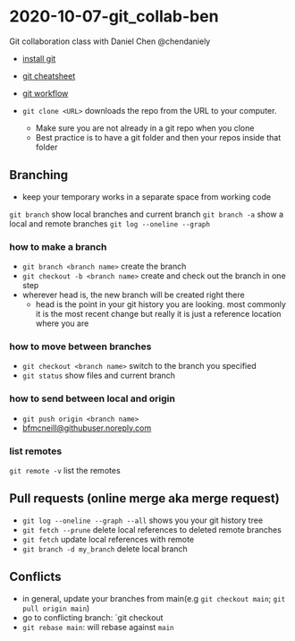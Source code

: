 # 2020-10-07-git_collab-ben

Git collaboration class with Daniel Chen @chendaniely

- [install git](https://carpentries.github.io/workshop-template/#git)
- [git cheatsheet](http://swcarpentry.github.io/git-novice/reference)
- [git workflow](https://chendaniely.github.io/training_ds_r/help-faq.html)

- `git clone <URL>` downloads the repo from the URL to your computer.  
  - Make sure you are not already in a git repo when you clone
  - Best practice is to have a git folder and then your repos inside that folder

## Branching

- keep your temporary works in a separate space from working code

`git branch` show local branches and current branch
`git branch -a` show a local and remote branches
`git log --oneline --graph`

### how to make a branch

- `git branch <branch name>` create the branch
- `git checkout -b <branch name>` create and check out the branch in one step
- wherever head is, the new branch will be created right there
  - head is the point in your git history you are looking.  most commonly it is the most recent change but really it is just a  reference location where you are

### how to move between branches

- `git checkout <branch name>` switch to the branch you specified
- `git status` show files and current branch

### how to send between local and origin

- `git push origin <branch name>`
- bfmcneill@githubuser.noreply.com

### list remotes

`git remote -v` list the remotes

## Pull requests (online merge aka merge request)

- `git log --oneline --graph --all` shows you your git history tree
- `git fetch --prune` delete local references to deleted remote branches
- `git fetch` update local references with remote
- `git branch -d my_branch` delete local branch

## Conflicts

- in general, update your branches from main(e.g `git checkout main`; `git pull origin main`)
- go to conflicting branch: `git checkout <BRANCH>
- `git rebase main`: will rebase <BRANCH> against `main`